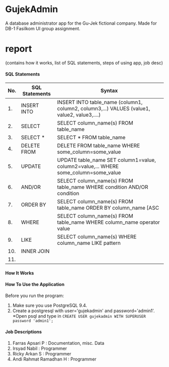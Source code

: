 # GujekAdmin
A database administrator app for the Gu-Jek fictional company. Made for DB-1 Fasilkom UI group assignment.
# report
(contains how it works, list of SQL statements, steps of using app, job desc)

#### SQL Statements
| No. | SQL Statements | Syntax |
|-----|----------------|--------|
|1. | INSERT INTO |INSERT INTO table_name (column1, column2, column3,...) VALUES (value1, value2, value3,....) |
|2. |SELECT | SELECT column_name(s) FROM table_name|
|3.| SELECT * |SELECT * FROM table_name|
|4.| DELETE FROM | DELETE FROM table_name WHERE some_column=some_value
|5.| UPDATE | UPDATE table_name SET column1=value, column2=value,... WHERE some_column=some_value
|6.| AND/OR| SELECT column_name(s) FROM table_name WHERE condition AND/OR condition
7.| ORDER BY| SELECT column_name(s) FROM table_name ORDER BY column_name [ASC|DESC]
8.|WHERE|  SELECT column_name(s) FROM table_name WHERE column_name operator value
9. | LIKE |SELECT column_name(s) WHERE column_name LIKE pattern
10.| INNER JOIN |
11. |
#### How It Works
	
#### How To Use the Application
Before you run the program:
1. Make sure you use PostgreSQL 9.4.
2. Create a postgresql with user='gujekadmin' and password='admin1'. 
  *Open psql and type in ```CREATE USER gujekadmin WITH SUPERUSER password 'admin1';```

#### Job Descriptions
1. Farras Apsari P : Documentation, misc. Data
2. Irsyad Nabil : Programmer
3. Ricky Arkan S : Programmer
4. Andi Rahmat Ramadhan H : Programmer
